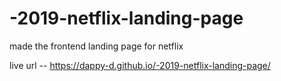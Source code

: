 # -2019-netflix-landing-page

made the frontend landing page for netflix

live url -- https://dappy-d.github.io/-2019-netflix-landing-page/
